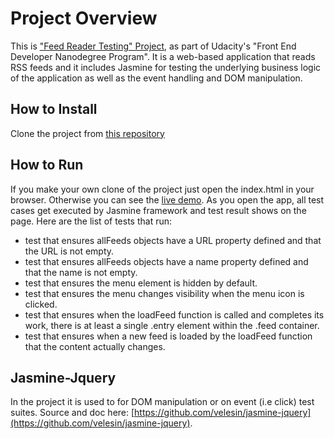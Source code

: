 # Project Overview


This is ["Feed Reader Testing" Project](https://github.com/udacity/frontend-nanodegree-feedreader), as part of Udacity's "Front End Developer Nanodegree Program". It is a web-based application that reads RSS feeds and it includes Jasmine for testing the underlying business logic of the application as well as the event handling and DOM manipulation. 

## How to Install

Clone the project from [this repository](https://github.com/riccio85/fend-arcade-game.git)
## How to Run

If you make your own clone of the project just open the index.html in your browser. Otherwise you can see the [live demo](https://riccio85.github.io/fend-feedreader/).
As you open the app, all test cases get executed by Jasmine framework and test result shows on the page. Here are the list of tests that run:
- test that ensures allFeeds objects have a URL property defined and that the URL is not empty.
- test that ensures allFeeds objects have a name property defined and that the name is not empty.
- test that ensures the menu element is hidden by default. 
- test that ensures the menu changes visibility when the menu icon is clicked. 
- test that ensures when the loadFeed function is called and completes its work, there is at least a single .entry element within the .feed container.
- test that ensures when a new feed is loaded by the loadFeed function that the content actually changes.

## Jasmine-Jquery

In the project it is used to for DOM manipulation or on event (i.e click) test suites. Source and doc here: [https://github.com/velesin/jasmine-jquery](https://github.com/velesin/jasmine-jquery).
